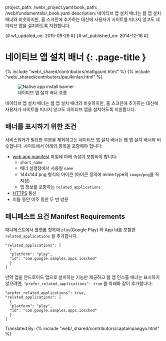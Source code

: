 project_path: /web/_project.yaml
book_path: /web/fundamentals/_book.yaml
description: 네이티브 앱 설치 배너는 웹 앱 설치 배너와 비슷하지만, 홈 스크린에 추가하는 대신에 사용자가 사이트를 떠나지 않고도 네이티브 앱을 설치하도록 지원합니다.


{# wf_updated_on: 2015-09-29 #}
{# wf_published_on: 2014-12-16 #}

# 네이티브 앱 설치 배너 {: .page-title }

{% include "web/_shared/contributors/mattgaunt.html" %}
{% include "web/_shared/contributors/paulkinlan.html" %}

<figure class="attempt-right">
  <img src="images/native-app-install-banner.gif" alt="Native app install banner">
  <figcaption>네이티브 앱 설치 배너 흐름</figcaption>
</figure>


네이티브 앱 설치 배너는 웹 앱 설치 배너와 비슷하지만, 홈 스크린에 추가하는 대신에 사용자가 사이트를 떠나지 않고도 네이티브 앱을 설치하도록 지원합니다.

<div class="clearfix"></div>


## 배너를 표시하기 위한 조건

서비스워커가 필요한 부분을 제외하고는 네이티브 앱 설치 배너는 웹 앱 설치 배너와 비슷합니다.
사이트에서 아래의 항목을 포함해야 합니다:

* [web app manifest](/web/fundamentals/engage-and-retain/web-app-manifest/) 파일에 아래 속성이 포함되야 합니다:
  - `short_name`
  - 배너 실행창에서 사용될 `name`
  - 144x144 png 형식의 아이콘 (아이콘 정의에 mime type의 `image/png`를 꼭 지정)
  - 앱 정보를 포함하는 `related_applications`
* [HTTPS](/web/fundamentals/security/encrypt-in-transit/) 통신
* 이틀 동안 이주 동안 두 번 방문

## 매니페스트 요건 Manifest Requirements

매니페스트에서 플랫폼 항목에 `play`(Google Play) 와 App Id를 포함한 `related_applications` 을 추가합니다.


    "related_applications": [
      {
      "platform": "play",
      "id": "com.google.samples.apps.iosched"
      }
    ]
    

만약 앱을 안드로이드 앱으로 설치하는 기능만 제공하고 웹 앱 인스톨 배너는 표시하지 않으려면,
`"prefer_related_applications": true` 를 아래와 같이 추가합니다:


    "prefer_related_applications": true,
    "related_applications": [
      {
      "platform": "play",
      "id": "com.google.samples.apps.iosched"
      }
    ]
    
Translated By:
{% include "web/_shared/contributors/captainpangyo.html" %}
